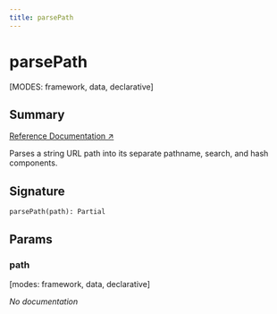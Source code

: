 ```yaml
---
title: parsePath
---
```


# parsePath

[MODES: framework, data, declarative]

## Summary

[Reference Documentation ↗](https://api.reactrouter.com/v7/functions/react_router.parsePath.html)

Parses a string URL path into its separate pathname, search, and hash components.

## Signature

```tsx
parsePath(path): Partial
```

## Params

### path

[modes: framework, data, declarative]

_No documentation_
